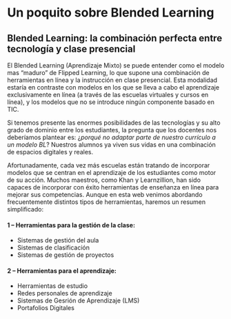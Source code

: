 # Un poquito sobre Blended Learning

## Blended Learning: la combinación perfecta entre tecnología y clase presencial

El Blended Learning (Aprendizaje Mixto) se puede entender como el modelo mas “maduro” de Flipped Learning, lo que supone una combinación de herramientas en línea y la instrucción en clase presencial. Esta modalidad estaría en contraste con modelos en los que se lleva a cabo el aprendizaje exclusivamente en línea (a través de las escuelas virtuales y cursos en línea), y los modelos que no se introduce ningún componente basado en TIC.

Si tenemos presente las enormes posibilidades de las tecnologías y su alto grado de dominio entre los estudiantes, la pregunta que los docentes nos deberíamos plantear es: ¿_porqué no adaptar parte de nuestro currículo a un modelo BL_? Nuestros alumnos ya viven sus vidas en una combinación de espacios digitales y reales.

Afortunadamente, cada vez más escuelas están tratando de incorporar modelos que se centran en el aprendizaje de los estudiantes como motor de su acción. Muchos maestros, como Khan y Learnzillion, han sido capaces de incorporar con éxito herramientas de enseñanza en línea para mejorar sus competencias. Aunque en esta web venimos abordando frecuentemente distintos tipos de herramientas, haremos un resumen simplificado:

#### 1 – Herramientas para la gestión de la clase:

*   Sistemas de gestión del aula
*   Sistemas de clasificación
*   Sistemas de gestión de proyectos

#### 2 – Herramientas para el aprendizaje:

*   Herramientas de estudio
*   Redes personales de aprendizaje
*   Sistemas de Gesrión de Aprendizaje (LMS)
*   Portafolios Digitales
